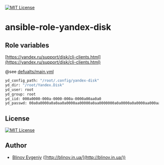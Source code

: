 [![MIT License][license-image]][license-url]

# ansible-role-yandex-disk

## Role variables

[https://yandex.ru/support/disk/cli-clients.html](https://yandex.ru/support/disk/cli-clients.html)

@see [defualts/main.yml](defaults/main.yml)

```sh
yd_config_path: "/root/.config/yandex-disk"
yd_dir: "/root/Yandex.Disk"
yd_user: root
yd_group: root
yd_iid: 000a0000-000a-0000-000a-0000a00aa0a0
yd_passwd: 00a0a0000a0a0aa0a0000aa00000a0aa0000000a0a0000a0a0000aa000aa00aaaa0000000aa0aa
```

## License

[![MIT License][license-image]][license-url]

## Author

- [Blinov Evgeniy](mailto:evgeniy_blinov@mail.ru) ([http://blinov.in.ua/](http://blinov.in.ua/))

[license-image]: http://img.shields.io/badge/license-MIT-blue.svg?style=flat
[license-url]: LICENSE
